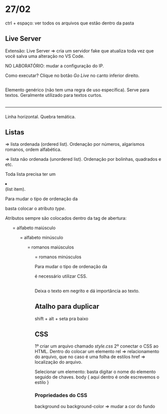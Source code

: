 # 27/02

ctrl + espaço: ver todos os arquivos que estão dentro da pasta

## Live Server
Extensão: Live Server => cria um servidor fake que atualiza toda vez que você salva uma alteração no VS Code.

NO LABORATÓRIO: mudar a configuração do IP.

Como executar? Clique no botão *Go Live* no canto inferior direito.

## <span></span>
Elemento genérico (não tem uma regra de uso específica). Serve para textos. Geralmente utilizado para textos curtos.

## <hr>
Linha horizontal. Quebra temática.

## Listas
<ol></ol> => lista ordenada (ordered list). Ordenação por números, algarismos romanos, ordem alfabética.

<ul></ul> => lista não ordenada (unordered list). Ordenação por bolinhas, quadrados e etc.

Toda lista precisa ter um <li></li> (list item).

Para mudar o tipo de ordenação da <ol></ol> basta colocar o atributo *type*.

Atributos sempre são colocados dentro da tag de abertura: 
    <ol type="A"> = alfabeto maiúsculo
    <ol type="a"> = alfabeto minúsculo
    <ol type="I"> = romanos maiúsculos
    <ol type="i"> = romanos minúsculos

Para mudar o tipo de ordenação da <ul></ul> é necessário utilizar CSS.

## <strong></strong>
Deixa o texto em negrito e dá importância ao texto.

## Atalho para duplicar
shift + alt + seta pra baixo

## CSS
1º criar um arquivo chamado *style.css*
2º conectar o CSS ao HTML. Dentro do <head> colocar um elemento <link>
    <link rel="stylesheet" href="style.css">
    rel => relacionamento do arquivo, que no caso é uma folha de estilos
    href => localização do arquivo.

Selecionar um elemento: basta digitar o nome do elemento seguido de chaves.
    body {
        aqui dentro é onde escrevemos o estilo
    }

### Propriedades do CSS
background ou background-color => mudar a cor do fundo